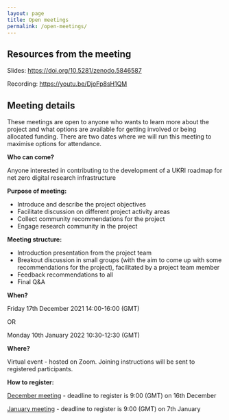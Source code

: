 ```yaml
---
layout: page
title: Open meetings
permalink: /open-meetings/
---
```


## Resources from the meeting

Slides: https://doi.org/10.5281/zenodo.5846587

Recording: https://youtu.be/DjoFp8sH1QM

## Meeting details

These meetings are open to anyone who wants to learn more about the project and what options are available for getting involved or being allocated funding. There are two dates where we will run this meeting to maximise options for attendance. 

**Who can come?**

Anyone interested in contributing to the development of a UKRI roadmap for net zero digital research infrastructure

**Purpose of meeting:**
- Introduce and describe the project objectives
- Facilitate discussion on different project activity areas
- Collect community recommendations for the project 
- Engage research community in the project

**Meeting structure:** 
- Introduction presentation from the project team 
- Breakout discussion in small groups (with the aim to come up with some recommendations for the project), facilitated by a project team member
- Feedback recommendations to all
- Final Q&A    

**When?** 

Friday 17th December 2021 14:00-16:00 (GMT) 

OR 

Monday 10th January 2022 10:30-12:30 (GMT)

**Where?** 

Virtual event - hosted on Zoom. Joining instructions will be sent to registered participants. 

**How to register:** 

[December meeting](https://net-zero-dri-open-meeting.eventbrite.co.uk/) - deadline to register is 9:00 (GMT) on 16th December

[January meeting](https://net-zero-dri-open-meeting-jan.eventbrite.co.uk/) - deadline to register is 9:00 (GMT) on 7th January
